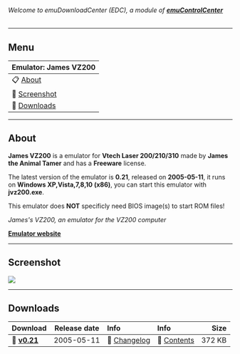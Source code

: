 ###### Welcome to emuDownloadCenter (EDC), a module of [**emuControlCenter**](https://github.com/PhoenixInteractiveNL/emuControlCenter/wiki/)
***
## Menu
| **Emulator: James VZ200** |
|:---------|
| :clipboard: [About](#about) |
| :sunrise: [Screenshot](#screenshot) |
| :floppy_disk: [Downloads](#downloads) |
***
## About
**James VZ200** is a emulator for **Vtech Laser 200/210/310** made by **James the Animal Tamer** and has a **Freeware** license.

The latest version of the emulator is **0.21**, released on **2005-05-11**, it runs on **Windows XP,Vista,7,8,10 (x86)**, you can start this emulator with **jvz200.exe**.

This emulator does **NOT** specificly need BIOS image(s) to start ROM files!

_James's VZ200, an emulator for the VZ200 computer_

[**Emulator website**](http://www.lchr.org/a/18/2t/)
***
## Screenshot
![](https://raw.githubusercontent.com/PhoenixInteractiveNL/emuDownloadCenter/master/hooks/jvz200/screen.jpg)
***
## Downloads
| Download | Release date  | Info       | Info       | Size       |
|:---------|:-------------:|:-----------|:-----------|-----------:|
| :floppy_disk: [**v0.21**](https://github.com/PhoenixInteractiveNL/edc-repo0002/raw/master/jvz200/0.21.7z) | 2005-05-11 | :page_facing_up: [Changelog](https://github.com/PhoenixInteractiveNL/edc-repo0002/blob/master/jvz200/0.21_changelog.txt) | :mag_right: [Contents](https://github.com/PhoenixInteractiveNL/edc-repo0002/blob/master/jvz200/0.21_contents.txt) | 372 KB |
